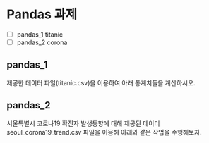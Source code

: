 # Pandas 과제

- [ ] pandas_1 titanic
- [ ] pandas_2 corona

## pandas_1
제공한 데이터 파일(titanic.csv)을 이용하여 아래 통계치들을 계산하시오.

## pandas_2
서울특별시 코로나19 확진자 발생동향에 대해 제공된 데이터 seoul_corona19_trend.csv 파일을 이용해 아래와 같은 작업을 수행해보자.

